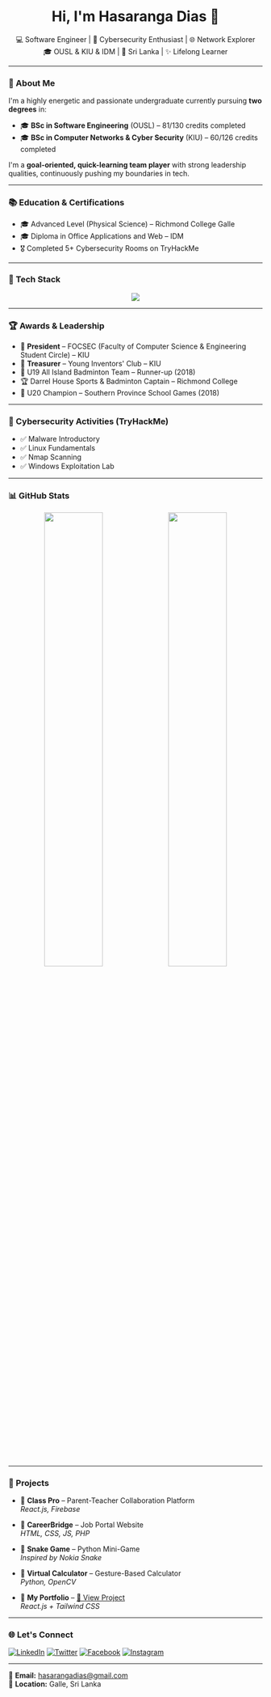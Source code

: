 <h1 align="center">Hi, I'm Hasaranga Dias 👋</h1>

<p align="center">
  💻 Software Engineer | 🔐 Cybersecurity Enthusiast | 🌐 Network Explorer<br>
  🎓 OUSL & KIU & IDM | 📍 Sri Lanka | ✨ Lifelong Learner
</p>

---

### 📌 About Me

I'm a highly energetic and passionate undergraduate currently pursuing **two degrees** in:

- 🎓 **BSc in Software Engineering** (OUSL) – 81/130 credits completed  
- 🎓 **BSc in Computer Networks & Cyber Security** (KIU) – 60/126 credits completed

I'm a **goal-oriented, quick-learning team player** with strong leadership qualities, continuously pushing my boundaries in tech.

---
### 📚 Education & Certifications

- 🎓 Advanced Level (Physical Science) – Richmond College Galle  
- 🎓 Diploma in Office Applications and Web – IDM  
- 🎖️ Completed 5+ Cybersecurity Rooms on TryHackMe

---

### 🧰 Tech Stack

<p align="center">
  <img src="https://skillicons.dev/icons?i=java,python,js,html,css,react,c,php,firebase,mysql,git,tailwind,figma,linux,vscode" />
</p>

---

### 🏆 Awards & Leadership

- 👑 **President** – FOCSEC (Faculty of Computer Science & Engineering Student Circle) – KIU  
- 💼 **Treasurer** – Young Inventors' Club – KIU  
- 🏸 U19 All Island Badminton Team – Runner-up (2018)  
- 🏆 Darrel House Sports & Badminton Captain – Richmond College  
- 🥇 U20 Champion – Southern Province School Games (2018)


---

### 🔐 Cybersecurity Activities (TryHackMe)

- ✅ Malware Introductory  
- ✅ Linux Fundamentals  
- ✅ Nmap Scanning  
- ✅ Windows Exploitation Lab  

---

### 📊 GitHub Stats

<p align="center">
  <img src="https://github-readme-stats.vercel.app/api?username=hasarangad&show_icons=true&theme=radical" width="48%" />
  <img src="https://github-readme-streak-stats.herokuapp.com?user=hasarangad&theme=radical" width="48%" />
</p>

---

### 🧠 Projects

- 🔸 **Class Pro** – Parent-Teacher Collaboration Platform  
  _React.js, Firebase_

- 🔸 **CareerBridge** – Job Portal Website  
  _HTML, CSS, JS, PHP_

- 🔸 **Snake Game** – Python Mini-Game  
  _Inspired by Nokia Snake_

- 🔸 **Virtual Calculator** – Gesture-Based Calculator  
  _Python, OpenCV_

- 🔸 **My Portfolio** – [🔗 View Project](https://hasarangad.github.io/HasarangaDiasPortfolio/)  
  _React.js + Tailwind CSS_

---

### 🌐 Let's Connect

[![LinkedIn](https://img.shields.io/badge/-LinkedIn-0077B5?style=flat-square&logo=linkedin&logoColor=white)](http://www.linkedin.com/in/keshan-hasaranga-dias-gunawardena-5bb195220)
[![Twitter](https://img.shields.io/badge/-Twitter-1DA1F2?style=flat-square&logo=twitter&logoColor=white)](https://twitter.com/HasarangaDias?s=20)
[![Facebook](https://img.shields.io/badge/-Facebook-1877F2?style=flat-square&logo=facebook&logoColor=white)](https://www.facebook.com/arrow.khdg)
[![Instagram](https://img.shields.io/badge/-Instagram-E4405F?style=flat-square&logo=instagram&logoColor=white)](https://www.instagram.com/k_h_d_g_00/)

---

📩 **Email:** hasarangadias@gmail.com  
📍 **Location:** Galle, Sri Lanka
